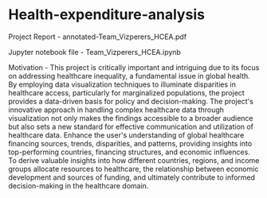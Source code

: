# Health-expenditure-analysis

Project Report - annotated-Team_Vizperers_HCEA.pdf

Jupyter notebook file - Team_Vizperers_HCEA.ipynb

Motivation - 
This project is critically important and intriguing due to its focus on addressing healthcare inequality, a fundamental issue in global health. By employing data visualization techniques to illuminate disparities in healthcare access, particularly for marginalized populations, the project provides a data-driven basis for policy and decision-making. The project's innovative approach in handling complex healthcare data through visualization not only makes the findings accessible to a broader audience but also sets a new standard for effective communication and utilization of healthcare data.
Enhance the user's understanding of global healthcare financing sources, trends, disparities, and patterns, providing insights into top-performing countries, financing structures, and economic influences.
To derive valuable insights into how different countries, regions, and income groups allocate resources to healthcare, the relationship between economic development and sources of funding, and ultimately contribute to informed decision-making in the healthcare domain.



